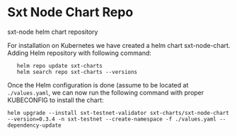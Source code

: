 # Sxt Node Chart Repo

sxt-node helm chart repository

For installation on Kubernetes we have created a helm chart sxt-node-chart. Adding Helm repository with following command:

```helm repo add sxt-charts https://spaceandtimelabs.github.io/sxt-node-chart-repo
   helm repo update sxt-charts
   helm search repo sxt-charts --versions
```

Once the Helm configuration is done (assume to be located at `./values.yaml`, we can now run the following command with proper KUBECONFIG to install the chart:

```helm upgrade --install sxt-testnet-validator sxt-charts/sxt-node-chart --version=0.3.4 -n sxt-testnet --create-namespace -f ./values.yaml --dependency-update```




